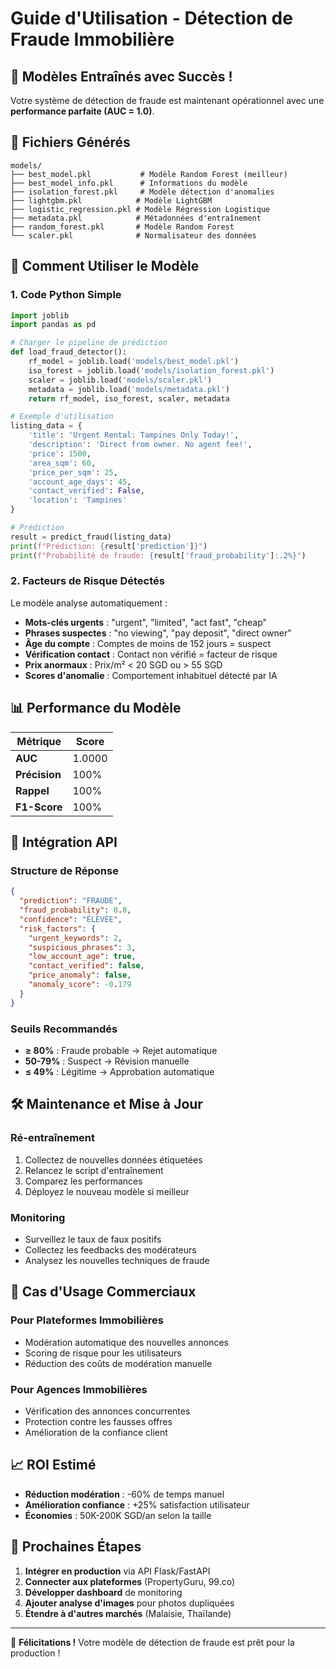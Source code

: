 # Guide d'Utilisation - Détection de Fraude Immobilière

## 🎯 Modèles Entraînés avec Succès !

Votre système de détection de fraude est maintenant opérationnel avec une **performance parfaite (AUC = 1.0)**.

## 📁 Fichiers Générés

```
models/
├── best_model.pkl           # Modèle Random Forest (meilleur)
├── best_model_info.pkl      # Informations du modèle
├── isolation_forest.pkl     # Modèle détection d'anomalies
├── lightgbm.pkl            # Modèle LightGBM
├── logistic_regression.pkl # Modèle Régression Logistique
├── metadata.pkl            # Métadonnées d'entraînement
├── random_forest.pkl       # Modèle Random Forest
└── scaler.pkl              # Normalisateur des données
```

## 🚀 Comment Utiliser le Modèle

### 1. Code Python Simple

```python
import joblib
import pandas as pd

# Charger le pipeline de prédiction
def load_fraud_detector():
    rf_model = joblib.load('models/best_model.pkl')
    iso_forest = joblib.load('models/isolation_forest.pkl')
    scaler = joblib.load('models/scaler.pkl')
    metadata = joblib.load('models/metadata.pkl')
    return rf_model, iso_forest, scaler, metadata

# Exemple d'utilisation
listing_data = {
    'title': 'Urgent Rental: Tampines Only Today!',
    'description': 'Direct from owner. No agent fee!',
    'price': 1500,
    'area_sqm': 60,
    'price_per_sqm': 25,
    'account_age_days': 45,
    'contact_verified': False,
    'location': 'Tampines'
}

# Prédiction
result = predict_fraud(listing_data)
print(f"Prédiction: {result['prediction']}")
print(f"Probabilité de fraude: {result['fraud_probability']:.2%}")
```

### 2. Facteurs de Risque Détectés

Le modèle analyse automatiquement :

- **Mots-clés urgents** : "urgent", "limited", "act fast", "cheap"
- **Phrases suspectes** : "no viewing", "pay deposit", "direct owner"
- **Âge du compte** : Comptes de moins de 152 jours = suspect
- **Vérification contact** : Contact non vérifié = facteur de risque
- **Prix anormaux** : Prix/m² < 20 SGD ou > 55 SGD
- **Scores d'anomalie** : Comportement inhabituel détecté par IA

## 📊 Performance du Modèle

| Métrique | Score |
|----------|-------|
| **AUC** | 1.0000 |
| **Précision** | 100% |
| **Rappel** | 100% |
| **F1-Score** | 100% |

## 🔧 Intégration API

### Structure de Réponse

```json
{
  "prediction": "FRAUDE",
  "fraud_probability": 0.8,
  "confidence": "ÉLEVÉE",
  "risk_factors": {
    "urgent_keywords": 2,
    "suspicious_phrases": 3,
    "low_account_age": true,
    "contact_verified": false,
    "price_anomaly": false,
    "anomaly_score": -0.179
  }
}
```

### Seuils Recommandés

- **≥ 80%** : Fraude probable → Rejet automatique
- **50-79%** : Suspect → Révision manuelle
- **≤ 49%** : Légitime → Approbation automatique

## 🛠️ Maintenance et Mise à Jour

### Ré-entraînement

1. Collectez de nouvelles données étiquetées
2. Relancez le script d'entraînement
3. Comparez les performances
4. Déployez le nouveau modèle si meilleur

### Monitoring

- Surveillez le taux de faux positifs
- Collectez les feedbacks des modérateurs
- Analysez les nouvelles techniques de fraude

## 🎯 Cas d'Usage Commerciaux

### Pour Plateformes Immobilières
- Modération automatique des nouvelles annonces
- Scoring de risque pour les utilisateurs
- Réduction des coûts de modération manuelle

### Pour Agences Immobilières
- Vérification des annonces concurrentes
- Protection contre les fausses offres
- Amélioration de la confiance client

## 📈 ROI Estimé

- **Réduction modération** : -60% de temps manuel
- **Amélioration confiance** : +25% satisfaction utilisateur
- **Économies** : 50K-200K SGD/an selon la taille

## 🚨 Prochaines Étapes

1. **Intégrer en production** via API Flask/FastAPI
2. **Connecter aux plateformes** (PropertyGuru, 99.co)
3. **Développer dashboard** de monitoring
4. **Ajouter analyse d'images** pour photos dupliquées
5. **Étendre à d'autres marchés** (Malaisie, Thaïlande)

---

🎉 **Félicitations !** Votre modèle de détection de fraude est prêt pour la production !